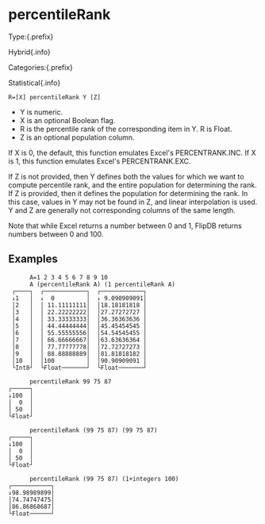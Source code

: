 # percentileRank

Type:{.prefix}

Hybrid{.info}

Categories:{.prefix}

Statistical{.info}

~~~
R=[X] percentileRank Y [Z]
~~~

* Y is numeric.
* X is an optional Boolean flag.
* R is the percentile rank of the corresponding item in Y. R is Float.
* Z is an optional population column.

If X is 0, the default, this function emulates Excel's PERCENTRANK.INC.
If X is 1, this function emulates Excel's PERCENTRANK.EXC.

If Z is not provided, then Y defines both the values for which
we want to compute percentile rank, and the entire population for
determining the rank. If Z is provided, then it defines the population
for determining the rank. In this case, values in Y may not be
found in Z, and linear interpolation is used. Y and Z are generally not corresponding columns of the same length.

Note that while Excel returns a number between 0 and 1, FlipDB
returns numbers between 0 and 100.

## Examples

~~~
      A=1 2 3 4 5 6 7 8 9 10
      A (percentileRank A) (1 percentileRank A)
 ┌────┐  ┌────────────┐  ┌────────────┐
 ↓1   │  ↓  0         │  ↓ 9.090909091│
 │2   │  │ 11.11111111│  │18.18181818 │
 │3   │  │ 22.22222222│  │27.27272727 │
 │4   │  │ 33.33333333│  │36.36363636 │
 │5   │  │ 44.44444444│  │45.45454545 │
 │6   │  │ 55.55555556│  │54.54545455 │
 │7   │  │ 66.66666667│  │63.63636364 │
 │8   │  │ 77.77777778│  │72.72727273 │
 │9   │  │ 88.88888889│  │81.81818182 │
 │10  │  │100         │  │90.90909091 │
 └Int8┘  └Float───────┘  └Float───────┘

      percentileRank 99 75 87
┌─────┐
↓100  │
│  0  │
│ 50  │
└Float┘

      percentileRank (99 75 87) (99 75 87)
┌─────┐
↓100  │
│  0  │
│ 50  │
└Float┘

      percentileRank (99 75 87) (1+integers 100)
┌───────────┐
↓98.98989899│
│74.74747475│
│86.86868687│
└Float──────┘

 ~~~

